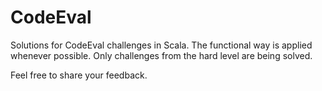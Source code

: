 # CodeEval
Solutions for CodeEval challenges in Scala. The functional way is applied whenever possible. Only challenges from the hard level are being solved.

Feel free to share your feedback.
